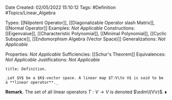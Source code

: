 <div class="topSpace"></div>

Date Created: 02/05/2022 15:10:12
Tags: #Definition #Topics/Linear_Algebra

Types: [[Nilpotent Operator]], [[Diagonalizable Operator slash Matrix]], [[Normal Operator]]
Examples: _Not Applicable_
Constructions: [[Eigenvalue]], [[Characteristic Polynomial]], [[Minimal Polynomial]], [[Cyclic Subspace]], [[Endomorphism Algebra (Vector Space)]]
Generalizations: _Not Applicable_

Properties: _Not Applicable_
Sufficiencies: [[Schur's Theorem]]
Equivalences: _Not Applicable_
Justifications: _Not Applicable_

``` ad-Definition
title: Definition.

_Let $V$ be a $K$-vector space. A linear map $T:V\to V$ is said to be a **linear operator**._

```

**Remark.** The set of all linear operators $T:V\to V$ is denoted $\edm\l(V\r)$.<span style="float:right;">$\blacklozenge$</span>
